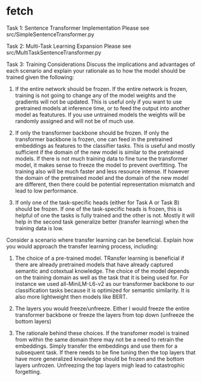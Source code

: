 # fetch
Task 1: Sentence Transformer Implementation
Please see src/SimpleSentenceTransformer.py

Task 2: Multi-Task Learning Expansion
Please see src/MultiTaskSentenceTransformer.py

Task 3: Training Considerations
Discuss the implications and advantages of each scenario and explain your rationale as to how
the model should be trained given the following:
1. If the entire network should be frozen.
If the entire network is frozen, training is not going to change any of the model weights and the gradients will not be updated. This is useful only if you want to use pretrained models at inference time, or to feed the output into another model as featutures. If you use untrained models the weights will be randomly assigned and will not be of much use.

2. If only the transformer backbone should be frozen.
If only the transformer backbone is frozen, one can feed in the pretrained embeddings as features to the classifier tasks. This is useful and mostly sufficient if the domain of the new model is similar to the pretrained models. If there is not much training data to fine tune the transformer model, it makes sense to freeze the model to prevent overfitting. The training also will be much faster and less resource intense. If however the domain of the pretrained model and the domain of the new model are different, then there could be potential representation mismatch and lead to low performance.

3. If only one of the task-specific heads (either for Task A or Task B) should be frozen.
If one of the task-specific heads is frozen, this is helpful of one the tasks is fully trained and the other is not. Mostly it will help in the second task generalize better (transfer learning) when the training data is low.

Consider a scenario where transfer learning can be beneficial. Explain how you would approach
the transfer learning process, including:
1. The choice of a pre-trained model.
TRansfer learning is beneficial if there are already pretrained models that have already captured semantic and cotextual knowledge. The choice of the model depends on the training domain as well as the task that it is being used for. For instance we used all-MiniLM-L6-v2 as our transformer backbone to our classification tasks because it is optimized for semantic similarity. It is also more lightweight then models like BERT.

2. The layers you would freeze/unfreeze.
Either I would freeze the entire transformer backbone or freeze the layers from top down (unfreeze the bottom layers)

3. The rationale behind these choices.
If the transfomer model is trained from within the same domain there may not be a need to retrain the embeddings. Simply transfer the embeddings and use them for a subsequent task. If there needs to be fine tuning then the top layers that have more generalized knowledge should be frozen and the bottom layers unfrozen. Unfreezing the top layers migh lead to catastrophic forgetting.
